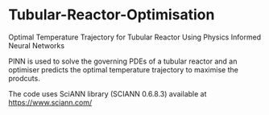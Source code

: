 # Tubular-Reactor-Optimisation
Optimal Temperature Trajectory for Tubular Reactor Using Physics Informed Neural Networks

PINN is used to solve the governing PDEs of a tubular reactor and an optimiser predicts the optimal temperature trajectory to maximise the prodcuts.

The code uses SciANN library (SCIANN 0.6.8.3) available at https://www.sciann.com/ 
